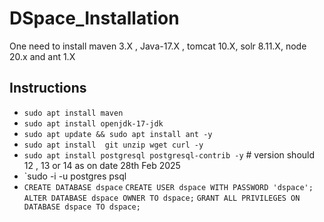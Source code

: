 # DSpace_Installation

 One need to install maven 3.X , Java-17.X , tomcat 10.X, solr 8.11.X, node 20.x and ant 1.X

 ## Instructions
 -  `sudo apt install maven`
 -   `sudo apt install openjdk-17-jdk`
 -   `sudo apt update && sudo apt install ant -y`
 -   `sudo apt install  git unzip wget curl -y`
 -   `sudo apt install postgresql postgresql-contrib -y`  # version should 12 , 13 or 14 as on date 28th Feb 2025
 -   `sudo -i -u postgres psql
 -  `CREATE DATABASE dspace`
     `CREATE USER dspace WITH PASSWORD 'dspace';`
     `ALTER DATABASE dspace OWNER TO dspace;`
     `GRANT ALL PRIVILEGES ON DATABASE dspace TO dspace;`


